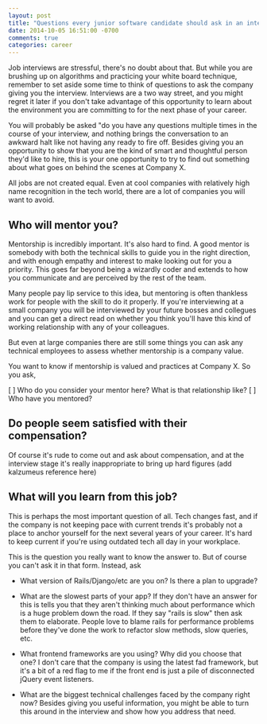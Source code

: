 ```yaml
---
layout: post
title: "Questions every junior software candidate should ask in an interview"
date: 2014-10-05 16:51:00 -0700
comments: true
categories: career
---
```


Job interviews are stressful, there's no doubt about that. But while you are brushing up on algorithms and practicing your white board technique, remember to set aside some time to think of questions to ask the company giving you the interview.  Interviews are a two way street, and you might regret it later if you don't take advantage of this opportunity to learn about the environment you are committing to for the next phase of your career.

You will probably be asked "do you have any questions multiple times in the course of your interview, and nothing brings the conversation to an awkward halt like not having any ready to fire off. Besides giving you an opportunity to show that you are the kind of smart and thoughtful person they'd like to hire, this is your one opportunity to try to find out something about what goes on behind the scenes at Company X.

All jobs are not created equal. Even at cool companies with relatively high name recognition in the tech world, there are a lot of companies you will want to avoid.

## Who will mentor you?
Mentorship is incredibly important. It's also hard to find.  A good mentor is somebody with both the technical skills to guide you in the right direction, and with enough empathy and interest to make looking out for you a priority.  This goes far beyond being a wizardly coder and extends to how you communicate and are perceived by the rest of the team.

Many people pay lip service to this idea, but mentoring is often thankless work for people with the skill to do it properly. If you're interviewing at a small company you will be interviewed by your future bosses and collegues and you can get a direct read on whether you think you'll have this kind of working relationship with any of your colleagues. 

But even at large companies there are still some things you can ask any technical employees to assess whether mentorship is a company value. 

You want to know if mentorship is valued and practices at Company X. So you ask, 

[ ] Who do you consider your mentor here? What is that relationship like?
[ ] Who have you mentored?

## Do people seem satisfied with their compensation?
Of course it's rude to come out and ask about compensation, and at the interview stage it's really inappropriate to bring up hard figures (add kalzumeus reference here)

## What will you learn from this job?
This is perhaps the most important question of all. Tech changes fast, and if the company is not keeping pace with current trends it's probably not a place to anchor yourself for the next several years of your career. It's hard to keep current if you're using outdated tech all day in your workplace.

This is the question you really want to know the answer to.  But of course you can't ask it in that form.  Instead, ask

* What version of Rails/Django/etc are you on? Is there a plan to upgrade?
* What are the slowest parts of your app? If they don't have an answer for this is tells you that they aren't thinking much about performance which is a huge problem down the road. If they say "rails is slow" then ask them to elaborate. People love to blame rails for performance problems before they've done the work to refactor slow methods, slow queries, etc.

* What frontend frameworks are you using? Why did you choose that one? I don't care that the company is using the latest fad framework, but it's a bit of a red flag to me if the front end is just a pile of disconnected jQuery event listeners.
* What are the biggest technical challenges faced by the company right now? Besides giving you useful information, you might be able to turn this around in the interview and show how you address that need.